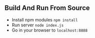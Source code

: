 ## Build And Run From Source
  * Install npm modules `npm install`
  * Run server `node index.js`
  * Go in your browser to `localhost:8888`